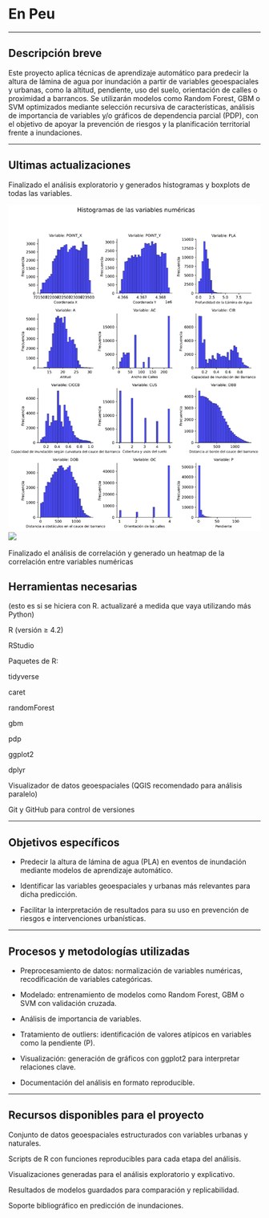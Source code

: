 # En Peu
---

## Descripción breve

Este proyecto aplica técnicas de aprendizaje automático para predecir la altura de lámina de agua por inundación a partir de variables geoespaciales y urbanas, como la altitud, pendiente, uso del suelo, orientación de calles o proximidad a barrancos. Se utilizarán modelos como Random Forest, GBM o SVM optimizados mediante selección recursiva de características, análisis de importancia de variables y/o gráficos de dependencia parcial (PDP), con el objetivo de apoyar la prevención de riesgos y la planificación territorial frente a inundaciones.

---

## Ultimas actualizaciones

Finalizado el análisis exploratorio y generados histogramas y boxplots de todas las variables.

<img src="./histogramas_analisis_exploratorio.png" />

<img src="./boxplots_analisis_exploratorio.png" />


Finalizado el análisis de correlación y generado un heatmap de la correlación entre variables numéricas




## Herramientas necesarias

(esto es si se hiciera con R. actualizaré a medida que vaya utilizando más Python)

R (versión ≥ 4.2)

RStudio

Paquetes de R:

tidyverse

caret

randomForest

gbm

pdp

ggplot2

dplyr

Visualizador de datos geoespaciales (QGIS recomendado para análisis paralelo)

Git y GitHub para control de versiones



---

## Objetivos específicos

* Predecir la altura de lámina de agua (PLA) en eventos de inundación mediante modelos de aprendizaje automático.

* Identificar las variables geoespaciales y urbanas más relevantes para dicha predicción.

* Facilitar la interpretación de resultados para su uso en prevención de riesgos e intervenciones urbanísticas.



---

## Procesos y metodologías utilizadas

* Preprocesamiento de datos: normalización de variables numéricas, recodificación de variables categóricas.

* Modelado: entrenamiento de modelos como Random Forest, GBM o SVM con validación cruzada.

* Análisis de importancia de variables.

* Tratamiento de outliers: identificación de valores atípicos en variables como la pendiente (P).

* Visualización: generación de gráficos con ggplot2 para interpretar relaciones clave.

* Documentación del análisis en formato reproducible.

---

## Recursos disponibles para el proyecto

Conjunto de datos geoespaciales estructurados con variables urbanas y naturales.

Scripts de R con funciones reproducibles para cada etapa del análisis.

Visualizaciones generadas para el análisis exploratorio y explicativo.

Resultados de modelos guardados para comparación y replicabilidad.

Soporte bibliográfico en predicción de inundaciones.